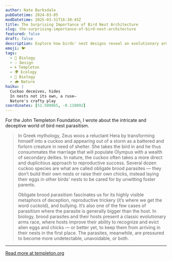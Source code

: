 ```yaml
---
author: Nate Barksdale
pubDatetime: 2024-03-05
modDatetime: 2025-03-31T16:30:45Z
title: The Surprising Importance of Bird Nest Architecture
slug: the-surprising-importance-of-bird-nest-architecture
featured: false
draft: false
description: Explore how birds' nest designs reveal an evolutionary arms race driven by the cunning strategies of brood parasites like cuckoos.
emoji: 🐦
tags:
  - 🦠 Biology
  - 💡 Design
  - 🌀 Templeton
  - 🌍 Ecology
  - 🧬 Biology
  - 🌧️ Nature
haiku: |
  Cuckoo deceives, hides  
  In nests not its own, a ruse—  
  Nature's crafty play
coordinates: [51.509865, -0.118092]
---
```


For the John Templeton Foundation, I wrote about the intricate and deceptive world of bird nest parasitism.

> In Greek mythology, Zeus woos a reluctant Hera by transforming himself into a cuckoo and appearing out of a storm as a battered and forlorn creature in need of shelter. She takes the bird in and he thus consummates the marriage that will populate Olympus with a wealth of secondary deities. In nature, the cuckoo often takes a more direct and duplicitous approach to reproductive success. Several dozen cuckoo species are what are called obligate brood parasites — they don’t build their own nests or raise their own chicks, instead laying their eggs in other birds’ nests to be cared for by unwitting foster parents.
>
> Obligate brood parasitism fascinates us for its highly visible metaphors of deception, reproductive trickery (it’s where we get the word cuckold), and bullying. It’s also one of the few cases of parasitism where the parasite is generally bigger than the host. In biology, brood parasites and their hosts present a classic evolutionary arms race, where hosts improve their ability to recognize and evict alien eggs and chicks — or better yet, to keep them from arriving in their nests in the first place. The parasites, meanwhile, are pressured to become more undetectable, unavoidable, or both.

---

[Read more at templeton.org](https://www.templeton.org/news/the-surprising-importance-of-bird-nest-architecture)
